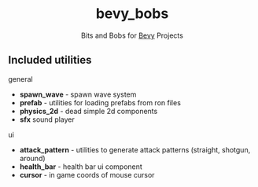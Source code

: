 <div align="center">

# bevy_bobs

Bits and Bobs for [Bevy](https://bevyengine.org/) Projects

</div>

## Included utilities

general
- **spawn_wave** - spawn wave system
- **prefab** - utilities for loading prefabs from ron files
- **physics_2d** - dead simple 2d components
- **sfx** sound player

ui
- **attack_pattern** - utilities to generate attack patterns (straight, shotgun, around)
- **health_bar** - health bar ui component
- **cursor** - in game coords of mouse cursor

